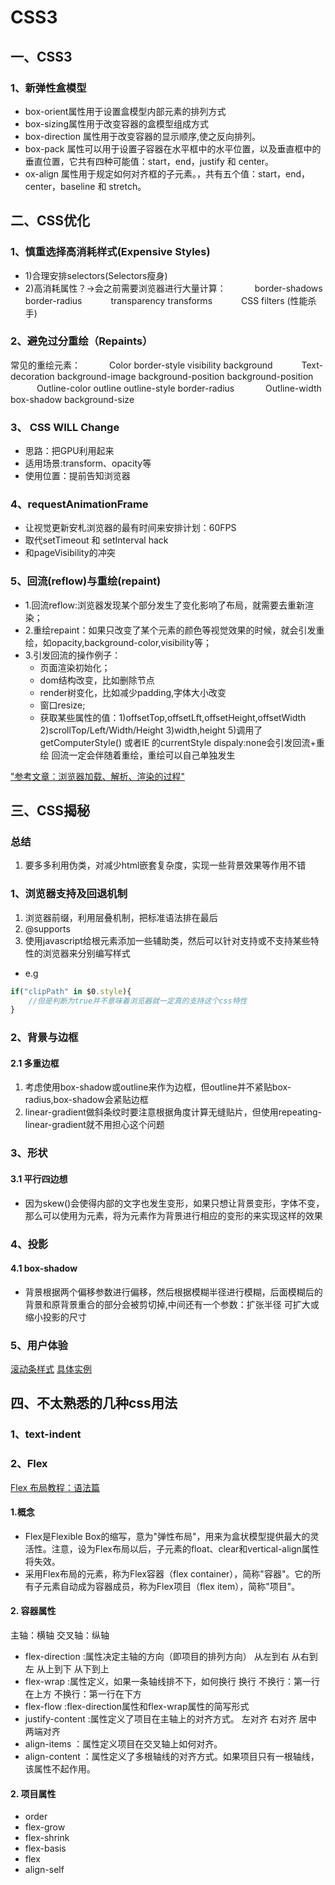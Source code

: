 # CSS3
## 一、CSS3
### 1、新弹性盒模型
* box-orient属性用于设置盒模型内部元素的排列方式
* box-sizing属性用于改变容器的盒模型组成方式
* box-direction 属性用于改变容器的显示顺序,使之反向排列。
* box-pack 属性可以用于设置子容器在水平框中的水平位置，以及垂直框中的垂直位置，它共有四种可能值：start，end，justify 和 center。
* ox-align 属性用于规定如何对齐框的子元素。，共有五个值：start，end，center，baseline 和 stretch。

## 二、CSS优化

### 1、慎重选择高消耗样式(Expensive Styles)
* 1)合理安排selectors(Selectors瘦身)
* 2)高消耗属性？->会之前需要浏览器进行大量计算：
　　　border-shadows    border-radius
　　　transparency       transforms
　　　CSS filters (性能杀手)

### 2、避免过分重绘（Repaints）
   常见的重绘元素：
　　　Color    border-style   visibility   background
　　　Text-decoration background-image background-position   background-position
　　　Outline-color  outline  outline-style   border-radius
　　　 Outline-width  box-shadow  background-size

### 3、 CSS WILL Change
* 思路：把GPU利用起来
* 适用场景:transform、opacity等
* 使用位置：提前告知浏览器

### 4、requestAnimationFrame
* 让视觉更新安札浏览器的最有时间来安排计划：60FPS
* 取代setTimeout 和 setInterval hack
* 和pageVisibility的冲突

### 5、回流(reflow)与重绘(repaint)
* 1.回流reflow:浏览器发现某个部分发生了变化影响了布局，就需要去重新渲染；
* 2.重绘repaint：如果只改变了某个元素的颜色等视觉效果的时候，就会引发重绘，如opacity,background-color,visibility等；
* 3.引发回流的操作例子：
    + 页面渲染初始化；
    + dom结构改变，比如删除节点
    + render树变化，比如减少padding,字体大小改变
    + 窗口resize;
    + 获取某些属性的值：1)offsetTop,offsetLft,offsetHeight,offsetWidth
                        2)scrollTop/Left/Width/Height
                        3)width,height
                        5)调用了getComputerStyle() 或者IE 的currentStyle
dispaly:none会引发回流+重绘
回流一定会伴随着重绘，重绘可以自己单独发生

["参考文章：浏览器加载、解析、渲染的过程"](http://blog.csdn.net/xiaozhuxmen/article/details/52014901 "浏览器加载、解析、渲染的过程")


## 三、CSS揭秘

### 总结
1. 要多多利用伪类，对减少html嵌套复杂度，实现一些背景效果等作用不错

### 1、浏览器支持及回退机制

1. 浏览器前缀，利用层叠机制，把标准语法排在最后
2. @supports
3. 使用javascript给根元素添加一些辅助类，然后可以针对支持或不支持某些特性的浏览器来分别编写样式 
* e.g

```javascript
if("clipPath" in $0.style){
    //但是判断为true并不意味着浏览器就一定真的支持这个css特性
}
```


### 2、背景与边框

#### 2.1 多重边框

1. 考虑使用box-shadow或outline来作为边框，但outline并不紧贴box-radius,box-shadow会紧贴边框
2. linear-gradient做斜条纹时要注意根据角度计算无缝贴片，但使用repeating-linear-gradient就不用担心这个问题


### 3、形状

#### 3.1 平行四边想

* 因为skew()会使得内部的文字也发生变形，如果只想让背景变形，字体不变，那么可以使用为元素，将为元素作为背景进行相应的变形的来实现这样的效果
 

### 4、投影


#### 4.1 box-shadow
* 背景根据两个偏移参数进行偏移，然后根据模糊半径进行模糊，后面模糊后的背景和原背景重合的部分会被剪切掉,中间还有一个参数：扩张半径 可扩大或缩小投影的尺寸

### 5、用户体验


[滚动条样式](http://blog.csdn.net/hanshileiai/article/details/40398177)
[具体实例](http://www.xuanfengge.com/demo/201311/scroll/css3-scroll.html)



## 四、不太熟悉的几种css用法
### 1、text-indent

### 2、Flex 
[Flex 布局教程：语法篇](http://www.ruanyifeng.com/blog/2015/07/flex-grammar.html)
#### 1.概念
 * Flex是Flexible Box的缩写，意为"弹性布局"，用来为盒状模型提供最大的灵活性。注意，设为Flex布局以后，子元素的float、clear和vertical-align属性将失效。
 * 采用Flex布局的元素，称为Flex容器（flex container），简称"容器"。它的所有子元素自动成为容器成员，称为Flex项目（flex item），简称"项目"。
#### 2. 容器属性
主轴：横轴   交叉轴：纵轴
* flex-direction       :属性决定主轴的方向（即项目的排列方向）        从左到右 从右到左 从上到下 从下到上
* flex-wrap            :属性定义，如果一条轴线排不下，如何换行        换行 不换行：第一行在上方   不换行：第一行在下方
* flex-flow            :flex-direction属性和flex-wrap属性的简写形式
* justify-content      :属性定义了项目在主轴上的对齐方式。            左对齐 右对齐 居中 两端对齐
* align-items          ：属性定义项目在交叉轴上如何对齐。
* align-content        ：属性定义了多根轴线的对齐方式。如果项目只有一根轴线，该属性不起作用。
#### 2. 项目属性
* order
* flex-grow
* flex-shrink
* flex-basis
* flex
* align-self